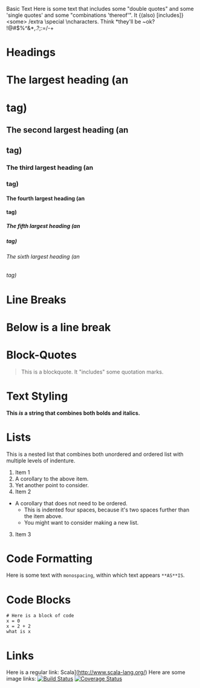Basic Text
Here is some text that includes some "double quotes" and some 'single quotes' and some "combinations 'thereof'".
It {(also) [includes]} <some\> /extra \special \ncharacters. Think \*they'll be ~ok\?
!@#$%^&*,.?;:=/-+

# Headings
# The largest heading (an <h1> tag)
## The second largest heading (an <h2> tag)
### The third largest heading (an <h3> tag)
#### The fourth largest heading (an <h4> tag)
##### The fifth largest heading (an <h5> tag)
###### The sixth largest heading (an <h6> tag)

# Line Breaks
Below is a line break
=====

# Block-Quotes
> This is a blockquote. It "includes" some quotation marks.

# Text Styling
**This _is_ a string that combines both bolds and italics.**

# Lists
This is a nested list that combines both unordered and ordered list with multiple levels of indenture.
1. Item 1
  1. A corollary to the above item.
  2. Yet another point to consider.
2. Item 2
  * A corollary that does not need to be ordered.
    * This is indented four spaces, because it's two spaces further than the item above.
    * You might want to consider making a new list.
3. Item 3

# Code Formatting
Here is some text with `monospacing`, within which text appears `**AS**IS`.

# Code Blocks
```
# Here is a block of code
x = 0
x = 2 + 2
what is x
```

# Links
Here is a regular link:
Scala](http://www.scala-lang.org/)
Here are some image links:
[![Build Status](https://travis-ci.org/broadinstitute/agora.svg?branch=master)](https://travis-ci.org/broadinstitute/agora?branch=master)
[![Coverage Status](https://coveralls.io/repos/broadinstitute/agora/badge.svg?branch=master)](https://coveralls.io/r/broadinstitute/agora?branch=master)

